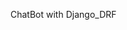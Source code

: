 ChatBot with Django_DRF

<!--

프론트 필요한것들 시간없으면 밑에있는건 포기

chatroom생성
charroom 저장
마이페이지
로그인버튼 /로그아웃버튼 토글

게시판

비밀번호변경 페이지

회원탈퇴





/ 메뉴 /  내정보 /



오늘의 요리

카테고리

난이도
 초급 중급 고급

테마?
메인요리, 밑반찬, 간식, 간단요리, 초대요리, 향토음식, 겨울음식, 여름음식

음식 분류

한식, 중식, 일식, 양식

4재료

소고기, 돼지고기, 닭고기, 해물, 채소류, 버섯류, 과일류,

5요리방법

볶음, 끓이기, 튀김, 비비기, 굽기, 회, 무침

기록  모두

저장(즐겨찾기)  선택한거만
 -->
